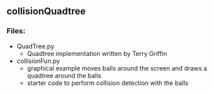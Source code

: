 ## collisionQuadtree

### Files:

- QuadTree.py
    - Quadtree implementation written by Terry Griffin
- collisionFun.py
    - graphical example moves balls around the screen and draws a quadtree around the balls
    - starter code to perform collision detection with the balls

    
